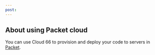 ```yaml
---
post: 
---
```


## About using Packet cloud

You can use Cloud 66 to provision and deploy your code to servers in [Packet](https://www.packet.net/).


